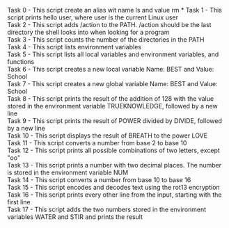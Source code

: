 Task 0 - This script create an alias wit name ls and value rm *
Task 1 - This script prints hello user, where user is the current Linux user\
Task 2 - This script adds /action to the PATH. /action should be the last directory the shell looks into when looking for a program\
Task 3 - This script counts the number of the directories in the PATH\
Task 4 - This script lists environment variables\
Task 5 - This script lists all local variables and environment variables, and functions\
Task 6 - This script creates a new local variable Name: BEST and Value: School\
Task 7 - This script creates a new global variable Name: BEST and Value: School\
Task 8 - This script prints the result of the addition of 128 with the value stored in the environment variable TRUEKNOWLEDGE, followed by a new line\
Task 9 - This script prints the result of POWER divided by DIVIDE, followed by a new line\
Task 10 - This script displays the result of BREATH to the power LOVE\
Task 11 - This script converts a number from base 2 to base 10\
Task 12 - This script prints all possible combinations of two letters, except "oo"\
Task 13 - This script prints a number with two decimal places. The number is stored in the environment variable NUM\
Task 14 - This script converts a number from base 10 to base 16\
Task 15 - This script encodes and decodes text using the rot13 encryption\
Task 16 - This script prints every other line from the input, starting with the first line\
Task 17 - This script adds the two numbers stored in the environment variables WATER and STIR and prints the result
